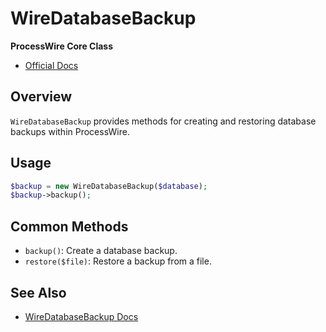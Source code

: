 # WireDatabaseBackup

**ProcessWire Core Class**

- [Official Docs](https://processwire.com/api/ref/wire-database-backup/)

## Overview

`WireDatabaseBackup` provides methods for creating and restoring database backups within ProcessWire.

## Usage

```php
$backup = new WireDatabaseBackup($database);
$backup->backup();
```

## Common Methods
- `backup()`: Create a database backup.
- `restore($file)`: Restore a backup from a file.

## See Also
- [WireDatabaseBackup Docs](https://processwire.com/api/ref/wire-database-backup/)
